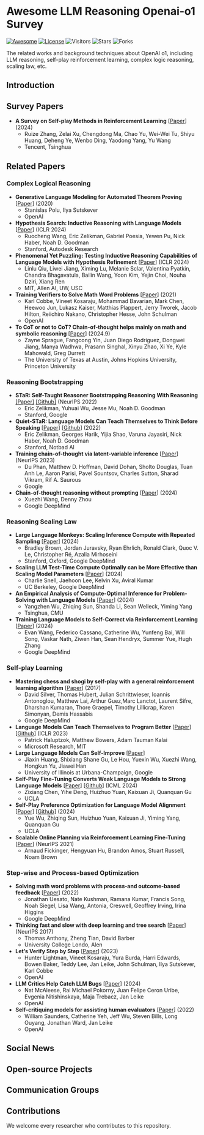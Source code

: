# Awesome LLM Reasoning Openai-o1 Survey

[![Awesome](https://cdn.rawgit.com/sindresorhus/awesome/d7305f38d29fed78fa85652e3a63e154dd8e8829/media/badge.svg)](https://github.com/sindresorhus/awesome)  [![License](https://img.shields.io/github/license/hijkzzz/Awesome-LLM-Strawberry)](https://github.com/wjn1996/Awesome-LLM-Reasoning-Openai-o1-Survey/blob/main/LICENSE)  ![Visitors](https://visitor-badge.lithub.cc/badge?page_id=wjn1996.awesome-llm-reasoning-openai-o1-survey&left_text=Visitors)  ![Stars](https://img.shields.io/github/stars/wjn1996/Awesome-LLM-Reasoning-Openai-o1-Survey?color=yellow)  ![Forks](https://img.shields.io/github/forks/wjn1996/Awesome-LLM-Reasoning-Openai-o1-Survey?color=9cf)


The related works and background techniques about OpenAI o1, including LLM reasoning, self-play reinforcement learning, complex logic reasoning, scaling law, etc.


## Introduction


## Survey Papers
- **A Survey on Self-play Methods in Reinforcement Learning** [[Paper](https://arxiv.org/pdf/2408.01072)] (2024)
  - Ruize Zhang, Zelai Xu, Chengdong Ma, Chao Yu, Wei-Wei Tu, Shiyu Huang, Deheng Ye, Wenbo Ding, Yaodong Yang, Yu Wang
  - Tencent, Tsinghua

## Related Papers

### Complex Logical Reasoning
- **Generative Language Modeling for Automated Theorem Proving** [[Paper](https://arxiv.org/pdf/2009.03393)] (2020)
  - Stanislas Polu, Ilya Sutskever
  - OpenAI
- **Hypothesis Search: Inductive Reasoning with Language Models** [[Paper](https://openreview.net/pdf?id=G7UtIGQmjm)] (ICLR 2024)
  - Ruocheng Wang, Eric Zelikman, Gabriel Poesia, Yewen Pu, Nick Haber, Noah D. Goodman
  - Stanford, Autodesk Research
- **Phenomenal Yet Puzzling: Testing Inductive Reasoning Capabilities of Language Models with Hypothesis Refinement** [[Paper](https://openreview.net/pdf?id=bNt7oajl2a)] (ICLR 2024)
  - Linlu Qiu, Liwei Jiang, Ximing Lu, Melanie Sclar, Valentina Pyatkin, Chandra Bhagavatula, Bailin Wang, Yoon Kim, Yejin Choi, Nouha Dziri, Xiang Ren
  - MIT, Allen AI, UW, USC
- **Training Verifiers to Solve Math Word Problems** [[Paper](https://arxiv.org/pdf/2110.14168)] (2021)
  - Karl Cobbe, Vineet Kosaraju, Mohammad Bavarian, Mark Chen, Heewoo Jun, Lukasz Kaiser, Matthias Plappert, Jerry Tworek, Jacob Hilton, Reiichiro Nakano, Christopher Hesse, John Schulman
  - OpenAI
- **To CoT or not to CoT? Chain-of-thought helps mainly on math and symbolic reasoning** [[Paper](https://arxiv.org/pdf/2409.12183)] (2024.9)
  - Zayne Sprague, Fangcong Yin, Juan Diego Rodriguez, Dongwei Jiang, Manya Wadhwa, Prasann Singhal, Xinyu Zhao, Xi Ye, Kyle Mahowald, Greg Durrett
  - The University of Texas at Austin, Johns Hopkins University, Princeton University

### Reasoning Bootstrapping
- **STaR: Self-Taught Reasoner Bootstrapping Reasoning With Reasoning** [[Paper]](https://papers.nips.cc/paper_files/paper/2022/file/639a9a172c044fbb64175b5fad42e9a5-Paper-Conference.pdf) [[Github]](https://github.com/ezelikman/STaR) (NeurIPS 2022)
  - Eric Zelikman, Yuhuai Wu, Jesse Mu, Noah D. Goodman
  - Stanford, Google
- **Quiet-STaR: Language Models Can Teach Themselves to Think Before Speaking** [[Paper](https://arxiv.org/pdf/2403.09629)] [[Github](https://github.com/ezelikman/quiet-star)] (2022)
  - Eric Zelikman, Georges Harik, Yijia Shao, Varuna Jayasiri, Nick Haber, Noah D. Goodman
  - Stanford, Notbad AI
- **Training chain-of-thought via latent-variable inference** [[Paper](https://papers.nips.cc/paper_files/paper/2023/file/e69a9560c450ca76584d9eb37e7f5ae8-Paper-Conference.pdf)] (NeurIPS 2023)
  - Du Phan, Matthew D. Hoffman, David Dohan, Sholto Douglas, Tuan Anh Le, Aaron Parisi, Pavel Sountsov, Charles Sutton, Sharad Vikram, Rif A. Saurous
  - Google
- **Chain-of-thought reasoning without prompting** [[Paper](https://arxiv.org/pdf/2402.10200)] (2024)
  - Xuezhi Wang, Denny Zhou
  - Google DeepMind


### Reasoning Scaling Law
- **Large Language Monkeys: Scaling Inference Compute with Repeated Sampling** [[Paper](https://arxiv.org/pdf/2407.21787)] (2024)
  - Bradley Brown, Jordan Juravsky, Ryan Ehrlich, Ronald Clark, Quoc V. Le, Christopher Ré, Azalia Mirhoseini
  - Stanford, Oxford, Google DeepMind
- **Scaling LLM Test-Time Compute Optimally can be More Effective than Scaling Model Parameters** [[Paper](https://arxiv.org/pdf/2408.03314)] (2024)
  - Charlie Snell, Jaehoon Lee, Kelvin Xu, Aviral Kumar
  - UC Berkeley, Google DeepMind
- **An Empirical Analysis of Compute-Optimal Inference for Problem-Solving with Language Models** [[Paper](https://arxiv.org/pdf/2408.00724)] (2024)
  - Yangzhen Wu, Zhiqing Sun, Shanda Li, Sean Welleck, Yiming Yang
  - Tsinghua, CMU
- **Training Language Models to Self-Correct via Reinforcement Learning** [[Paper](https://arxiv.org/pdf/2409.12917)] (2024)
  - Evan Wang, Federico Cassano, Catherine Wu, Yunfeng Bai, Will Song, Vaskar Nath, Ziwen Han, Sean Hendryx, Summer Yue, Hugh Zhang
  - Google DeepMind

### Self-play Learning
- **Mastering chess and shogi by self-play with a general reinforcement learning algorithm** [[Paper](https://arxiv.org/pdf/1712.01815)] (2017)
  - David Silver, Thomas Hubert, Julian Schrittwieser, Ioannis Antonoglou, Matthew Lai, Arthur Guez,Marc Lanctot, Laurent Sifre, Dharshan Kumaran, Thore Graepel, Timothy Lillicrap, Karen Simonyan, Demis Hassabis
  - Google DeepMind
- **Language Models Can Teach Themselves to Program Better** [[Paper](https://openreview.net/pdf?id=SaRj2ka1XZ3)] [[Github](https://github.com/microsoft/PythonProgrammingPuzzles)] (ICLR 2023)
  - Patrick Haluptzok, Matthew Bowers, Adam Tauman Kalai
  - Microsoft Research, MIT
- **Large Language Models Can Self-Improve** [[Paper](https://aclanthology.org/2023.emnlp-main.67.pdf)]
  - Jiaxin Huang, Shixiang Shane Gu, Le Hou, Yuexin Wu, Xuezhi Wang, Hongkun Yu, Jiawei Han
  - University of Illinois at Urbana-Champaign, Google
- **Self-Play Fine-Tuning Converts Weak Language Models to Strong Language Models** [[Paper](https://openreview.net/pdf?id=O4cHTxW9BS)] [[Github](https://github.com/uclaml/SPIN)] (ICML 2024)
  - Zixiang Chen, Yihe Deng, Huizhuo Yuan, Kaixuan Ji, Quanquan Gu
  - UCLA
- **Self-Play Preference Optimization for Language Model Alignment** [[Paper](https://arxiv.org/pdf/2405.00675)] [[Github](https://github.com/uclaml/SPPO)] (2024)
  - Yue Wu, Zhiqing Sun, Huizhuo Yuan, Kaixuan Ji, Yiming Yang, Quanquan Gu
  - UCLA
- **Scalable Online Planning via Reinforcement Learning Fine-Tuning** [[Paper](https://arxiv.org/pdf/2109.15316)] (NeurIPS 2021)
  - Arnaud Fickinger, Hengyuan Hu, Brandon Amos, Stuart Russell, Noam Brown
  

### Step-wise and Process-based Optimization
- **Solving math word problems with process-and outcome-based feedback** [[Paper](https://arxiv.org/pdf/2211.14275)] (2022)
  - Jonathan Uesato, Nate Kushman, Ramana Kumar, Francis Song, Noah Siegel, Lisa Wang, Antonia, Creswell, Geoffrey Irving, Irina Higgins
  - Google DeepMind
- **Thinking fast and slow with deep learning and tree search** [[Paper](https://proceedings.neurips.cc/paper_files/paper/2017/file/d8e1344e27a5b08cdfd5d027d9b8d6de-Paper.pdf)] (NeurIPS 2017)
  - Thomas Anthony, Zheng Tian, David Barber
  - University College Londo, Alen
- **Let’s Verify Step by Step** [[Paper](https://arxiv.org/pdf/2305.20050)] (2023)
  - Hunter Lightman, Vineet Kosaraju, Yura Burda, Harri Edwards, Bowen Baker, Teddy Lee, Jan Leike, John Schulman, Ilya Sutskever, Karl Cobbe
  - OpenAI
- **LLM Critics Help Catch LLM Bugs** [[Paper](https://arxiv.org/pdf/2407.00215v1)] (2024)
  - Nat McAleese, Rai Michael Pokorny, Juan Felipe Ceron Uribe, Evgenia Nitishinskaya, Maja Trebacz, Jan Leike
  - OpenAI
- **Self-critiquing models for assisting human evaluators** [[Paper](https://arxiv.org/pdf/2206.05802)] (2022)
  - William Saunders, Catherine Yeh, Jeff Wu, Steven Bills, Long Ouyang, Jonathan Ward, Jan Leike
  - OpenAI
  

## Social News



## Open-source Projects



## Communication Groups


## Contributions

We welcome every researcher who contributes to this repository.
